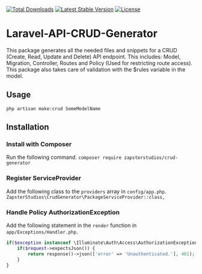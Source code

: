 [![Total Downloads](https://poser.pugx.org/zapsterstudios/crud-generator/downloads)](https://packagist.org/packages/zapsterstudios/crud-generator)
[![Latest Stable Version](https://poser.pugx.org/zapsterstudios/crud-generator/v/stable)](https://packagist.org/packages/zapsterstudios/crud-generator)
[![License](https://poser.pugx.org/zapsterstudios/crud-generator/license)](https://packagist.org/packages/zapsterstudios/crud-generator)

# Laravel-API-CRUD-Generator
This package generates all the needed files and snippets for a CRUD (Create, Read, Update and Delete) API endpoint.
This includes: Model, Migration, Controller, Routes and Policy (Used for restricting route access).
This package also takes care of validation with the $rules variable in the model.

## Usage
``php artisan make:crud SomeModelName``

## Installation
### Install with Composer
Run the following command.
``composer require zapsterstudios/crud-generator``

### Register ServiceProvider
Add the following class to the ``providers`` array in ``config/app.php``.
``ZapsterStudios\CrudGenerator\PackageServiceProvider::class,``

### Handle Policy AuthorizationException
Add the following statement in the ``render`` function in ``app/Exceptions/Handler.php``.
```php
if($exception instanceof \Illuminate\Auth\Access\AuthorizationException) {
    if($request->expectsJson()) {
        return response()->json(['error' => 'Unauthenticated.'], 401);
    }
}
```